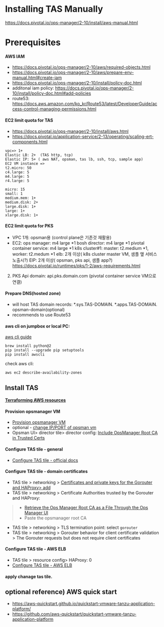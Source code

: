 

# Installing TAS Manually
https://docs.pivotal.io/ops-manager/2-10/install/aws-manual.html

# Prerequisites
#### AWS IAM 
- https://docs.pivotal.io/ops-manager/2-10/aws/required-objects.html
- https://docs.pivotal.io/ops-manager/2-10/aws/prepare-env-manual.html#create-iam
- https://docs.pivotal.io/ops-manager/2-10/install/policy-doc.html
- additonal iam policy: https://docs.pivotal.io/ops-manager/2-10/install/policy-doc.html#add-policies
- route53: https://docs.aws.amazon.com/ko_kr/Route53/latest/DeveloperGuide/access-control-managing-permissions.html

#### EC2 limit quota for TAS
- https://docs.pivotal.io/ops-manager/2-10/install/aws.html
- https://docs.pivotal.io/application-service/2-13/operating/scaling-ert-components.html

```
vpc=> 1+
Elastic LB: 2+  (TAS http, tcp)
Elastic IP: 5+ ( aws NAT, opsman, tas lb, ssh, tcp, sample app)
EC2 VM instance => 
t2.micro: 50
c4.large: 5
m4.large: 5
r4.large: 5
```
```
micro: 15
small: 1
medium.mem: 1+
medium.disk: 2+
large.disk: 1+
large: 1+
xlarge.disk: 1+
```


#### EC2 limit quota for PKS
- VPC 1개: opsman용 (control plane은 기존것 재활용)
- EC2: ops manager: m4 large *1
    bosh director: m4 large *1
    pivotal container service:   m4 large *1
    k8s cluster#1: master: t2.medium *1, worker: t2.medum *1 
    elb: 2개 이상( k8s cluster master VM, 샘플 앺 서비스 노출시?)
    EIP: 2개 이상( opsman, pks api, 샘플 app?)
 https://docs.pivotal.io/runtimes/pks/1-2/aws-requirements.html

2. PKS Api domain: api.pks.domain.com (pivotal container service VM으로 연결)


#### Prepare DNS(hosted zone)
- will host TAS domain records: *.sys.TAS-DOMAIN. *.apps.TAS-DOMAIN. opsman-domain(optional)
- recommends to use Route53

#### aws cli on jumpbox or local PC:
[aws cli guide](https://aws.amazon.com/cli/?sc_channel=PS&sc_campaign=acquisition_KR&sc_publisher=google&sc_medium=english_command_line_b&sc_content=aws_cli_p&sc_detail=aws%20cli&sc_category=command_line&sc_segment=211466232633&sc_matchtype=p&sc_Country=KR&s_kwcid=AL!4422!3!211466232633!p!!g!!aws%20cli&ef_id=Wx6C2wAAAJp261dN:20180620131114:s)

```
brew install python@2
pip install --upgrade pip setuptools
pip install awscli

```
check aws cli:
```
aws ec2 describe-availability-zones 
```


## Install TAS
#### [Terraforming AWS resources](terraforming-aws.md)
#### Provision opsmanager VM
- [Provision opsmanager VM](https://docs.vmware.com/en/VMware-Tanzu-Operations-Manager/2.10/vmware-tanzu-ops-manager/aws-index.html)
- optional - [change IP/PORT of opsman vm](../change-ip-port-opsman.md)
- Opsman UI> director tile> director config: [Include OpsManager Root CA in Trusted Certs](https://docs.vmware.com/en/VMware-Tanzu-Operations-Manager/2.10/vmware-tanzu-ops-manager/vsphere-config.html#step-7-security-pane-7)
#### Configure TAS tile - general
- [Configure TAS tile - official docs](https://docs.vmware.com/en/VMware-Tanzu-Application-Service/2.13/tas-for-vms/configure-pas.html)
#### Configure TAS tile - domain certificates
- TAS tile > networking > [Certificates and private keys for the Gorouter and HAProxy> add](https://docs.vmware.com/en/VMware-Tanzu-Application-Service/2.13/tas-for-vms/configure-pas.html#configure-networking-4)
- TAS tile > networking > Certificate Authorities trusted by the Gorouter and HAProxy:
> - [Retrieve the Ops Manager Root CA as a File Through the Ops Manager UI](https://docs.vmware.com/en/VMware-Tanzu-Operations-Manager/2.10/vmware-tanzu-ops-manager/security-pcf-infrastructure-managing-certificates.html#retrieve-the-ops-manager-root-ca-as-a-file-through-the-ops-manager-ui-4) 
> - Paste the opsmanager root CA
- TAS tile > networking > TLS termination point: select `gorouter`
- TAS tile > networking > Gorouter behavior for client certificate validation >  The Gorouter requests but does not require client certificates
#### Configure TAS tile - AWS ELB
- TAS tile > resource config> HAProxy: 0
- [Configure TAS tile - AWS ELB](configure-lb-aws.md)
#### apply chanage tas tile.

## optional reference) AWS quick start
- https://aws-quickstart.github.io/quickstart-vmware-tanzu-application-platform/
- https://github.com/aws-quickstart/quickstart-vmware-tanzu-application-platform

